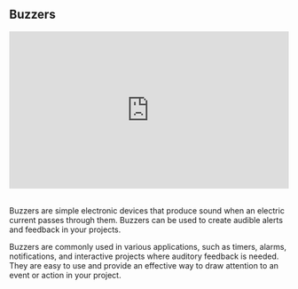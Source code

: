 ## Buzzers

<html>
  <div style="position: relative; overflow: hidden; padding-top: 56.25%;">
    <iframe style="position: absolute; top: 0; left: 0; right: 0; width: 100%; height: 100%; border: none;" src="https://www.youtube.com/embed/YgKUJDZEh28?rel=0&cc_load_policy=1" allowfullscreen allow="accelerometer; autoplay; clipboard-write; encrypted-media; gyroscope; picture-in-picture; web-share">
    </iframe>
  </div><br>
</html>

Buzzers are simple electronic devices that produce sound when an electric current passes through them. Buzzers can be used to create audible alerts and feedback in your projects.

Buzzers are commonly used in various applications, such as timers, alarms, notifications, and interactive projects where auditory feedback is needed. They are easy to use and provide an effective way to draw attention to an event or action in your project.